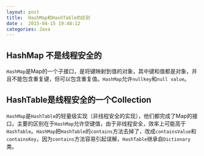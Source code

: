 ```yaml
---
layout: post
title:  HashMap和HashTable的区别
date :  2015-04-15 19:48:12
categories: Java
---
```


## HashMap 不是线程安全的

`HashMap`是Map的一个子接口，是将键映射到值的对象，其中键和值都是对象，并且不能包含重复键，但可以包含重复值。`HashMap`允许`nullkey`和`null value`。

## HashTable是线程安全的一个Collection

`HashMap`是`HashTable`的轻量级实现（非线程安全的实现），他们都完成了Map的接口，主要的区别在于`HashMap`允许空键值，由于非线程安全，效率上可能高于`HashTable`。`HashMap`把`HashTable`的`contains`方法去掉了，改成`containsValue`和`containsKey`，因为`contains`方法容易引起误解，`HashTable`继承自`Dictionary`类。